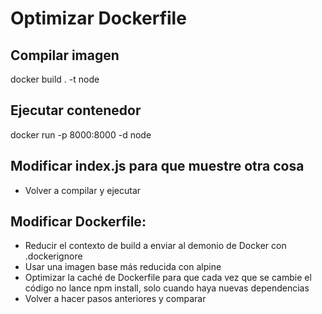 # Optimizar Dockerfile

## Compilar imagen
docker build . -t node

## Ejecutar contenedor
docker run -p 8000:8000 -d node

## Modificar index.js para que muestre otra cosa
- Volver a compilar y ejecutar

## Modificar Dockerfile:
- Reducir el contexto de build a enviar al demonio de Docker con .dockerignore
- Usar una imagen base más reducida con alpine
- Optimizar la caché de Dockerfile para que cada vez que se cambie el código no lance npm install, solo cuando haya nuevas dependencias
- Volver a hacer pasos anteriores y comparar
